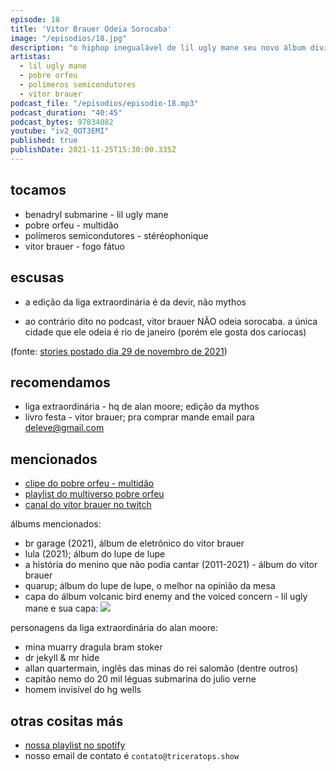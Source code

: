 ```yaml
---
episode: 18
title: 'Vitor Brauer Odeia Sorocaba'
image: "/episodios/18.jpg"
description: "o hiphop inegualável de lil ugly mane seu novo álbum divisor de águas. pobre orfeu, o gênio desconhecido de sorocaba. a vida e obra de vitor brauer e a viagem sem volta dos polímeros semicondutores..."
artistas:
  - lil ugly mane
  - pobre orfeu
  - polímeros semicondutores
  - vitor brauer
podcast_file: "/episodios/episodio-18.mp3"
podcast_duration: "40:45"
podcast_bytes: 97834082
youtube: "iv2_0OT3EMI"
published: true
publishDate: 2021-11-25T15:30:00.335Z
---
```


## tocamos
* benadryl submarine - lil ugly mane
* pobre orfeu - multidão
* polímeros semicondutores - stéréophonique
* vitor brauer - fogo fátuo

## escusas
* a edição da liga extraordinária é da devir, não mythos

* ao contrário dito no podcast, vitor brauer NÃO odeia sorocaba.
a única cidade que ele odeia é rio de janeiro (porém ele gosta dos cariocas)

(fonte: [stories postado dia 29 de novembro de 2021](/episodios/vitor-brauer-stories.mp4))


## recomendamos
* liga extraordinária - hq de alan moore; edição da mythos
* livro festa - vitor brauer; pra comprar mande email para deleve@gmail.com

## mencionados
* [clipe do pobre orfeu - multidão](https://www.youtube.com/watch?v=jLGPCHkg3GU)
* [playlist do multiverso pobre orfeu](https://open.spotify.com/playlist/2PnRMP5KqK3PvXHvTq9PMi?si=1bd5b909de044f3e)
* [canal do vitor brauer no twitch](https://www.twitch.tv/vitorbrauer)

álbums mencionados:
* br garage (2021), álbum de eletrônico do vitor brauer
* lula (2021); álbum do lupe de lupe
* a história do menino que não podia cantar (2011-2021) - álbum do vitor brauer
* quarup; álbum do lupe de lupe, o melhor na opinião da mesa
* capa do álbum volcanic bird enemy and the voiced concern - lil ugly mane e sua capa:
![](https://f4.bcbits.com/img/a3232992543_10.jpg)


personagens da liga extraordinária do alan moore:
* mina muarry dragula bram stoker
* dr jekyll & mr hide
* allan quartermain, inglês das minas do rei salomão (dentre outros)
* capitão nemo do 20 mil léguas submarina do julio verne
* homem invisível do hg wells


## otras cositas más
* [nossa playlist no spotify](https://open.spotify.com/playlist/0UiztKuga6LmTAxWTsUQdw?si=fb96026bc1994d90)
* nosso email de contato é `contato@triceratops.show`
